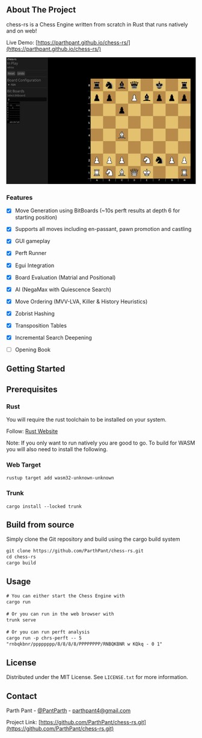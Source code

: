 ## About The Project

chess-rs is a Chess Engine written from scratch in Rust that runs natively and on web!

Live Demo: [https://parthpant.github.io/chess-rs/](https://parthpant.github.io/chess-rs/)

![screenshot](./images/screenshot.png)

### Features

- [x] Move Generation using BitBoards (~10s perft results at depth 6 for starting position)
- [x] Supports all moves including en-passant, pawn promotion and castling
- [x] GUI gameplay
- [x] Perft Runner
- [x] Egui Integration
- [x] Board Evaluation (Matrial and Positional)
- [x] AI (NegaMax with Quiescence Search)
- [x] Move Ordering (MVV-LVA, Killer & History Heuristics)
- [x] Zobrist Hashing
- [x] Transposition Tables
- [x] Incremental Search Deepening
- [ ] Opening Book


## Getting Started

## Prerequisites

### Rust
You will require the rust toolchain to be installed on your system.

Follow: [Rust Website](https://www.rust-lang.org/tools/install)

Note: If you only want to run natively you are good to go. To build for
WASM you will also need to install the following.

### Web Target
```
rustup target add wasm32-unknown-unknown
```

### Trunk
```
cargo install --locked trunk
```


## Build from source

Simply clone the Git repository and build using the cargo build system
```
git clone https://github.com/ParthPant/chess-rs.git
cd chess-rs
cargo build
```

## Usage

```
# You can either start the Chess Engine with
cargo run

# Or you can run in the web browser with
trunk serve

# Or you can run perft analysis
cargo run -p chrs-perft -- 5 "rnbqkbnr/pppppppp/8/8/8/8/PPPPPPPP/RNBQKBNR w KQkq - 0 1"
```


## License

Distributed under the MIT License. See `LICENSE.txt` for more information.

## Contact

Parth Pant - [@PantParth](https://twitter.com/PantParth) - parthpant4@gmail.com

Project Link: [https://github.com/ParthPant/chess-rs.git](https://github.com/ParthPant/chess-rs.git)
